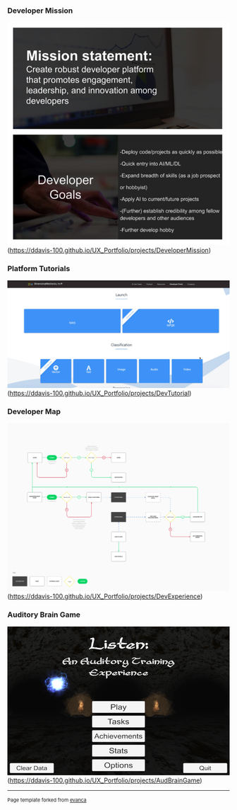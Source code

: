 ### Developer Mission ### 

![Image](images/DevExperienceImg.jpg?raw=true)(https://ddavis-100.github.io/UX_Portfolio/projects/DeveloperMission)


### Platform Tutorials ### 

![Image](images/DevTutorialsImg.png?raw=true)(https://ddavis-100.github.io/UX_Portfolio/projects/DevTutorial)


### Developer Map ###

![Image](images/1*i00wc9Mn7C-DwEi4BZtsPw.png?raw=true)(https://ddavis-100.github.io/UX_Portfolio/projects/DevExperience)


### Auditory Brain Game ###

![Image](images/AudBrainGame.jpg?raw=true)(https://ddavis-100.github.io/UX_Portfolio/projects/AudBrainGame)

---
<p style="font-size:11px">Page template forked from <a href="https://github.com/evanca/quick-portfolio">evanca</a></p>
<!-- Remove above link if you don't want to attibute -->
